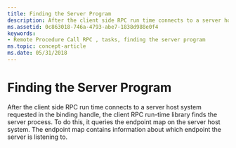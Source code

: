 ```yaml
---
title: Finding the Server Program
description: After the client side RPC run time connects to a server host system requested in the binding handle, the client RPC run-time library finds the server process.
ms.assetid: 0c863018-746a-4793-abe7-1838d988e0f4
keywords:
- Remote Procedure Call RPC , tasks, finding the server program
ms.topic: concept-article
ms.date: 05/31/2018
---
```


# Finding the Server Program

After the client side RPC run time connects to a server host system requested in the binding handle, the client RPC run-time library finds the server process. To do this, it queries the endpoint map on the server host system. The endpoint map contains information about which endpoint the server is listening to.

 

 




